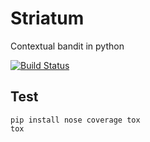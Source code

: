 # Striatum
Contextual bandit in python

[![Build Status](https://travis-ci.org/ntucllab/striatum.svg?branch=master)](https://travis-ci.org/ntucllab/striatum)


## Test
```
pip install nose coverage tox
tox
```
